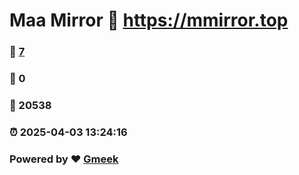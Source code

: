# Maa Mirror :link: https://mmirror.top 
### :page_facing_up: [7](https://mmirror.top/tag.html) 
### :speech_balloon: 0 
### :hibiscus: 20538 
### :alarm_clock: 2025-04-03 13:24:16 
### Powered by :heart: [Gmeek](https://github.com/Meekdai/Gmeek)
